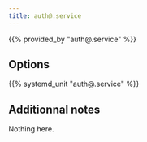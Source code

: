 ```yaml
---
title: auth@.service
---
```


{{% provided_by "auth@.service" %}}

## Options

{{% systemd_unit "auth@.service" %}}

## Additionnal notes

Nothing here.